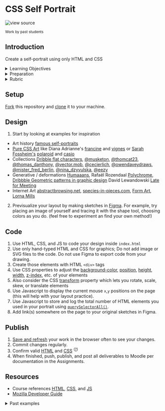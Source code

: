 
# CSS Self Portrait

![view source](assets/img/portraits.png)

<sup>Work by past students</sup>



## Introduction

Create a self-portrait using only HTML and CSS

<details>
<summary>Learning Objectives</summary>

Students who complete this assignment will be able to:

- Recall the different values of the CSS `position` property and appropriate uses for each
- Describe the CSS box model and its components
- Compare methods for changing the color of web elements with CSS
- Use HTML, CSS, JS to code a web page with a creative self-portrait

</details>

<details>
<summary>Preparation</summary>

Complete the following to prepare for this assignment. See [Resources](#resources) for additional information as needed.

- Figma Tutorial: [Pen Tool Basics & Vector Networks](https://www.youtube.com/watch?v=5x2uHUB_pzw) (3:47)
- [Codecademy: JS 1-1 Introduction to Javascript](https://www.codecademy.com/learn/introduction-to-javascript) (1–8)
- [Codecademy: CSS 2-1 The Box Model](https://www.codecademy.com/learn/learn-css) (1-17)
- [Codecademy: CSS 2-2 Changing the Box Model](https://www.codecademy.com/learn/learn-css) (1-5)
- [Codecademy: CSS 3-1 Display and Positioning](https://www.codecademy.com/learn/learn-css) (1-12)
- Quiz 2 - Document Standards
- Course content listed on the schedule

</details>

<details>
<summary>Rubric</summary>
See Moodle.
</details>




## Setup

[Fork](https://docs.github.com/en/get-started/quickstart/fork-a-repo#forking-a-repository) this repository and [clone](https://docs.github.com/en/get-started/quickstart/fork-a-repo#cloning-your-forked-repository) it to your machine.


## Design

1. Start by looking at examples for inspiration

- Art history [famous self-portraits](https://mymodernmet.com/famous-self-portraits/)
- [Pure CSS Art](https://css-art.com/) like Diana Adrianne's [francine](https://diana-adrianne.com/purecss-francine/) and [vignes](https://diana-adrianne.com/purecss-vignes/) or [Sarah Fossheim's](https://fossheim.io/) [polaroid](https://css-art.com/polaroid-camera-in-css/) and [casio](https://css-art.com/casiopt-1-css/) 
- Collections [Dribble flat characters](https://dribbble.com/search/flat%20characters), [@musketon](https://www.instagram.com/musketon/), [@thomcat23](https://www.instagram.com/thomcat23/), [@thomas_danthony](https://www.instagram.com/thomas_danthony/), [@vector.mob](https://www.instagram.com/vector.mob/), [@cecierlich](https://www.instagram.com/cecierlich/), [@owendaveydraws](https://www.instagram.com/owendaveydraws/), [@mister_fred_berlin](https://www.instagram.com/mister_fred_berlin/), [@nina_dzyvulska](https://www.instagram.com/nina_dzyvulska/), [@eezy](https://www.instagram.com/eezy/)
- Generative / deformations [Humaaans](https://www.humaaans.com/), Rafaël Rozendaal [Polychrome](https://www.instagram.com/p/ChcOtIDrWOw/?hl=en), [Dribbble Geometric patterns in graphic design](https://dribbble.com/stories/2020/11/11/simple-geometric-pattern-inspiration) David Lewandowski [Late for Meeting](https://vimeo.com/78424222)
- Internet Art [abstractbrowsing.net](http://www.abstractbrowsing.net), [species-in-pieces.com](http://species-in-pieces.com/), [Form Art](http://www.c3.hu/collection/form/), [Lorna Mills](https://www.instagram.com/lorna.mills/?hl=en)

2. Previsualize your layout by making sketches in [Figma](https://www.youtube.com/watch?v=AJK9NBGL5Bk). For example, try placing an image of yourself and tracing it with the shape tool, choosing colors as you do. (feel free to experiment an find your own method!)

## Code

1. Use HTML, CSS, and JS to code your design inside `index.html`
1. Use only hand-typed HTML and CSS for graphics; Do not add image or SVG files to the code. Do not use Figma to export code from your drawing.
1. Create those elements with HTML `<div>` tags
1. Use CSS properties to adjust the [background-color](https://developer.mozilla.org/en-US/docs/Web/CSS/background-color), [position](https://developer.mozilla.org/en-US/docs/Web/CSS/position), [height](https://developer.mozilla.org/en-US/docs/Web/CSS/height), [width](https://developer.mozilla.org/en-US/docs/Web/CSS/width), [z-index](https://developer.mozilla.org/en-US/docs/Web/CSS/z-index), etc. of your elements
1. Also consider the CSS [transform](https://developer.mozilla.org/en-US/docs/Web/CSS/transform) property which lets you rotate, scale, skew, or translate elements
1. Use Javascript to display the current mouse `x`,`y` positions on the page (this will help with your layout practice).
1. Use Javascript to store and log the total number of HTML elements you used in your portrait using [`querySelectorAll()`](https://developer.mozilla.org/en-US/docs/Web/API/Document/querySelectorAll).
1. Add link(s) somewhere on the page to your original sketches in Figma.


## Publish

1. [Save and refresh](https://github.com/omundy/learn-computing/blob/main/topics/keyboard-shortcuts.md#web-development-edit-save-refresh-loop) your work in the browser often to see your changes.
1. Commit changes regularly.
1. Confirm valid [HTML](https://validator.w3.org/) and [CSS](https://jigsaw.w3.org/css-validator/) <sup>([?](https://github.com/omundy/dig245-critical-web-design/blob/main/topics/html-css/css.md#css-validation))</sup>
1. When finished, push, publish, and post all deliverables to Moodle per documentation in the Assignments.



## Resources

- Course references [HTML](https://github.com/omundy/dig245-critical-web-design/blob/main/topics/html-css/html.md), [CSS](https://github.com/omundy/dig245-critical-web-design/blob/main/topics/html-css/css.md), and [JS](https://github.com/omundy/dig245-critical-web-design/blob/main/topics/javascript/javascript.md)
- [Mozilla Developer Guide](https://developer.mozilla.org/en-US/docs/Web/Guide)





<details>
<summary>Past examples</summary>
  

- 2022 
    [Zoe](https://zoearen.github.io/dig245-css-self-portrait/)
    [Gaby](https://gasanclimenti.github.io/dig245-css-self-portrait/)
    [Awais](https://awabid.github.io/dig245-css-self-portrait/)
    [Lillian](https://limilano.github.io/dig245-css-self-portrait/)
- 2021
    [Owen](https://jsfiddle.net/ow3n/xnkfLuvz/)
    [Drew](https://drdibble.github.io/dig245-css-self-portrait/)
    [Annelise](https://anclaire.github.io/dig245-css-self-portrait/)
    [Evan](https://evrothman.github.io/dig245-css-self-portrait/)
    [Anh](https://anhhoang1402.github.io/dig245-css-self-portrait/)
    [Erina](https://erlee1.github.io/dig245-css-self-portrait/)
    [Caroline](https://casigl.github.io/dig245-css-self-portrait/)
    [Henry](https://hehowell.github.io/dig245-css-self-portrait/)
- 2017 <!-- https://omundy.wordpress.com/2017/09/18/web-art-box-model-self-portraits-fall-2017/ -->
    [Katie](https://jsfiddle.net/ow3n/yrvsLo9w/)
    [Ted](https://jsfiddle.net/ow3n/1jmzworg/)
    [Lauren](https://jsfiddle.net/ow3n/v1wpkyj4/)
- 2015 <!-- https://omundy.wordpress.com/2015/03/30/web1-spring-2015-self-portrait-highlights/ -->
    [Colson](https://jsfiddle.net/ow3n/k1s4x5fh/)
    [Connor](https://jsfiddle.net/ow3n/rn40ho6z/)
    [Jacob](https://jsfiddle.net/ow3n/t4n2wdp9/)
    [Felicia](https://jsfiddle.net/ow3n/3fpxqosh/)
- 2014 <!-- https://omundy.wordpress.com/2014/10/22/web1-box-model-self-portrait-post-here/ -->
    [Scott](http://jsfiddle.net/ow3n/ozvm215d/)
    [Ashley](http://jsfiddle.net/ow3n/vghc93zw/)
    [Michele](http://jsfiddle.net/ow3n/251dy8mz/)

</details>
